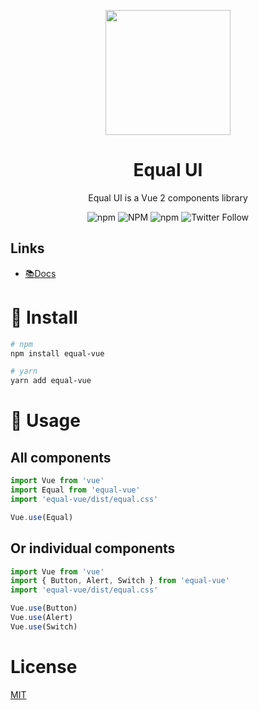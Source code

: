 <p align="center">
  <a href="https://quatrochan.github.io/Equal/">
    <img width="200" src="https://raw.githubusercontent.com/quatrochan/Equal/master/docs/assets/logo.png">
  </a>
</p>

<h1 align="center">Equal UI</h1>


<div align="center">
Equal UI is a Vue 2 components library

![npm](https://img.shields.io/npm/v/equal-vue?color=blue)
![NPM](https://img.shields.io/npm/l/equal-vue)
![npm](https://img.shields.io/npm/dw/equal-vue)
![Twitter Follow](https://img.shields.io/twitter/follow/EqualVue?label=Equal%20Vue&style=social)
</div>

## Links
- [📚Docs](https://quatrochan.github.io/Equal/)

# 🔧 Install

```bash
# npm
npm install equal-vue
```

```bash
# yarn
yarn add equal-vue
```

# 🔨 Usage

## All components

```js
import Vue from 'vue'
import Equal from 'equal-vue'
import 'equal-vue/dist/equal.css'

Vue.use(Equal)
```

## Or individual components

```js
import Vue from 'vue'
import { Button, Alert, Switch } from 'equal-vue'
import 'equal-vue/dist/equal.css'

Vue.use(Button)
Vue.use(Alert)
Vue.use(Switch)
```

# License
[MIT](https://raw.githubusercontent.com/quatrochan/Equal/master/LICENSE)